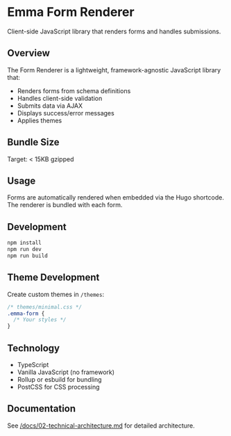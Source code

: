 # Emma Form Renderer

Client-side JavaScript library that renders forms and handles submissions.

## Overview

The Form Renderer is a lightweight, framework-agnostic JavaScript library that:

- Renders forms from schema definitions
- Handles client-side validation
- Submits data via AJAX
- Displays success/error messages
- Applies themes

## Bundle Size

Target: < 15KB gzipped

## Usage

Forms are automatically rendered when embedded via the Hugo shortcode. The renderer is bundled with each form.

## Development

```bash
npm install
npm run dev
npm run build
```

## Theme Development

Create custom themes in `/themes`:

```css
/* themes/minimal.css */
.emma-form {
  /* Your styles */
}
```

## Technology

- TypeScript
- Vanilla JavaScript (no framework)
- Rollup or esbuild for bundling
- PostCSS for CSS processing

## Documentation

See [/docs/02-technical-architecture.md](../../docs/02-technical-architecture.md) for detailed architecture.
